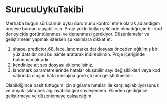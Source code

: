 # SurucuUykuTakibi

Merhaba bugün sürücünün uyku durumunu kontrol etme olarak adlandığım projeye burdan ulaşabilirsin.
Proje yükle kullan şeklinde olmadığı için bir kod derleyicide görüntülenmesi ve denenmesi gerekiyor.
Düzenlemeler ve geliştirmeler yapmak istersen şu kısımlara dikkat et.
1) shape_predictor_68_face_landmarks.dat dosyası önceden eğitilmiş bir yüz datsıdır onu bu isimle aratarak indirebilirsin. Proje içeriğinde bulunmamaktadır.
2) kendinize ait ses dosyası eklemelisiniz.
3) landmark parametrelerinde hatalar oluşabilir sayı değişiklikleri veya kod satırında oluşan hata mesajına göre çözüm geliştirilmelidir.

Olabildiğince basit tuttuğum için algılama hataları ile karşılaşılabiliyorsunuz ve düşük ışıkta pek algılayabilidiğini söyleyemem.
Elimden geldiğince geliştirmeye ve düzenlemeye çalışacağım.
